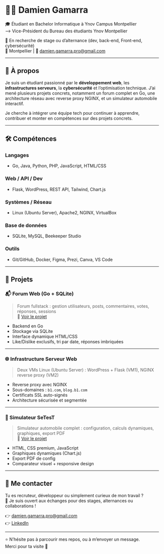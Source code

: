 # 👨‍💻 Damien Gamarra

🎓 Étudiant en Bachelor Informatique à Ynov Campus Montpellier  
--> Vice-Président du Bureau des étudiants Ynov Montpellier 

💼 En recherche de stage ou d’alternance (dev, back-end, Front-end, cybersécurité)  
📍 Montpellier | 📧 damien.gamarra.pro@gmail.com 

---

## 🚀 À propos

Je suis un étudiant passionné par le **développement web**, les **infrastructures serveurs**, la **cybersécurité** et l’optimisation technique. J’ai mené plusieurs projets concrets, notamment un forum complet en Go, une architecture réseau avec reverse proxy NGINX, et un simulateur automobile interactif.

Je cherche à intégrer une équipe tech pour continuer à apprendre, contribuer et monter en compétences sur des projets concrets.

---

## 🛠️ Compétences

### Langages
- Go, Java, Python, PHP, JavaScript, HTML/CSS

### Web / API / Dev
- Flask, WordPress, REST API, Tailwind, Chart.js

### Systèmes / Réseau
- Linux (Ubuntu Server), Apache2, NGINX, VirtualBox

### Base de données
- SQLite, MySQL, Beekeeper Studio

### Outils
- Git/GitHub, Docker, Figma, Prezi, Canva, VS Code

---

## 📌 Projets

### 📬 Forum Web (Go + SQLite)
> Forum fullstack : gestion utilisateurs, posts, commentaires, votes, réponses, sessions  
> 🔗 [Voir le projet](https://github.com/damiengmrr/forum)

- Backend en Go
- Stockage via SQLite
- Interface dynamique HTML/CSS
- Like/Dislike exclusifs, tri par date, réponses imbriquées

---

### 🌐 Infrastructure Serveur Web
> Deux VMs Linux (Ubuntu Server) : WordPress + Flask (VM1), NGINX reverse proxy (VM2)

- Reverse proxy avec NGINX
- Sous-domaines : `b1.com`, `blog.b1.com`
- Certificats SSL auto-signés
- Architecture sécurisée et segmentée

---

### 🚗 Simulateur SeTesT
> Simulateur automobile complet : configuration, calculs dynamiques, graphiques, export PDF  
> 🔗 [Voir le projet](https://github.com/damiengmrr/setest)

- HTML, CSS premium, JavaScript
- Graphiques dynamiques (Chart.js)
- Export PDF de config
- Comparateur visuel + responsive design

---

## 🤝 Me contacter

Tu es recruteur, développeur ou simplement curieux de mon travail ?  
📩 Je suis ouvert aux échanges pour des stages, alternances ou collaborations !

👉 [damien.gamarra.pro@gmail.com](mailto:damien.gamarra.pro@gmail.com)  
👉 [LinkedIn](https://www.linkedin.com/in/damien-gamarra-76979b29b)

---

⭐ N’hésite pas à parcourir mes repos, ou à m’envoyer un message.  
Merci pour ta visite 🙏
